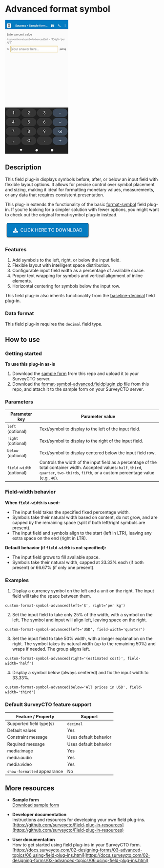 # Advanced format symbol

![Screenshot](extras/format-symbol.png)

## Description

This field plug-in displays symbols before, after, or below an input field with flexible layout options. It allows for precise control over symbol placement and sizing, making it ideal for formatting monetary values, measurements, or any data that requires consistent presentation.

This plug-in extends the functionality of the basic [format-symbol](https://github.com/surveycto/format-symbol) field plug-in. If you're looking for a simpler solution with fewer options, you might want to check out the original format-symbol plug-in instead.

[![Download now](extras/download-button.png)](https://github.com/surveycto/format-symbol-advanced/raw/main/format-symbol-advanced.fieldplugin.zip)

### Features

1.  Add symbols to the left, right, or below the input field.
2.  Flexible layout with intelligent space distribution.
3.  Configurable input field width as a percentage of available space.
4.  Proper text wrapping for symbols and vertical alignment of inline elements.
5.  Horizontal centering for symbols below the input row.

This field plug-in also inherits functionality from the [baseline-decimal](https://github.com/surveycto/baseline-decimal) field plug-in.

### Data format

This field plug-in requires the `decimal` field type.

## How to use

### Getting started

**To use this plug-in as-is**

1. Download the [sample form](https://github.com/surveycto/format-symbol-advanced/raw/57ffd24d34a99958a2dfcac894eea012da0f8f0e/extras/sample-form/Sample%20form%20-%20Advanced%20format%20symbol%20field%20plug-in.xlsx) from this repo and upload it to your SurveyCTO server.
2. Download the [format-symbol-advanced.fieldplugin.zip](https://github.com/surveycto/format-symbol-advanced/raw/main/format-symbol-advanced.fieldplugin.zip) file from this repo, and attach it to the sample form on your SurveyCTO server.

### Parameters

| Parameter key | Parameter value |
| --- | --- |
| `left` (optional) | Text/symbol to display to the left of the input field. |
| `right` (optional) | Text/symbol to display to the right of the input field. |
| `below` (optional) | Text/symbol to display centered below the input field row. |
| `field-width` (optional) | Controls the width of the input field as a percentage of the total container width. Accepted values: `half`, `third`, `quarter`, `two-thirds`, `fifth`, or a custom percentage value (e.g., `40`). |

### Field-width behavior

**When `field-width` is used:**
- The input field takes the specified fixed percentage width.
- Symbols take their natural width based on content, do not grow, and are capped by the remaining space (split if both left/right symbols are present).
- The input field and symbols align to the start (left in LTR), leaving any extra space on the end (right in LTR).

**Default behavior (if `field-width` is not specified):**
- The input field grows to fill available space.
- Symbols take their natural width, capped at 33.33% each (if both present) or 66.67% (if only one present).

### Examples

1. Display a currency symbol on the left and a unit on the right. The input field will take the space between them.
```
custom-format-symbol-advanced(left='$', right='per kg')
```

2. Set the input field to take only 25% of the width, with a symbol on the left. The symbol and input will align left, leaving space on the right.
```
custom-format-symbol-advanced(left='USD', field-width='quarter')
```
3. Set the input field to take 50% width, with a longer explanation on the right. The symbol takes its natural width (up to the remaining 50%) and wraps if needed. The group aligns left.
```
custom-format-symbol-advanced(right='(estimated cost)', field-width='half')
```
4. Display a symbol below (always centered) and fix the input width to 33.33%.
```
custom-format-symbol-advanced(below='All prices in USD', field-width='third')
```

### Default SurveyCTO feature support

| Feature / Property | Support |
| --- | --- |
| Supported field type(s) | `decimal`|
| Default values | Yes |
| Constraint message | Uses default behavior |
| Required message | Uses default behavior |
| media:image | Yes |
| media:audio | Yes |
| media:video | Yes |
| `show-formatted` appearance | No |

## More resources

* **Sample form**   
[Download sample form](https://github.com/surveycto/format-symbol-advanced/raw/57ffd24d34a99958a2dfcac894eea012da0f8f0e/extras/sample-form/Sample%20form%20-%20Advanced%20format%20symbol%20field%20plug-in.xlsx)  

* **Developer documentation**  
Instructions and resources for developing your own field plug-ins.  
[https://github.com/surveycto/Field-plug-in-resources](https://github.com/surveycto/Field-plug-in-resources)

* **User documentation**  
How to get started using field plug-ins in your SurveyCTO form.  
[https://docs.surveycto.com/02-designing-forms/03-advanced-topics/06.using-field-plug-ins.html](https://docs.surveycto.com/02-designing-forms/03-advanced-topics/06.using-field-plug-ins.html)
